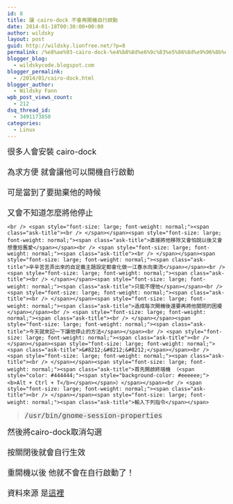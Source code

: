 ```yaml
---
id: 8
title: 讓 cairo-dock 不會再開機自行啟動
date: 2014-01-18T00:30:00+00:00
author: wildsky
layout: post
guid: http://wildsky.lionfree.net/?p=8
permalink: /%e8%ae%93-cairo-dock-%e4%b8%8d%e6%9c%83%e5%86%8d%e9%96%8b%e6%a9%9f%e8%87%aa%e8%a1%8c%e5%95%9f%e5%8b%95/
blogger_blog:
  - wildskycode.blogspot.com
blogger_permalink:
  - /2014/01/cairo-dock.html
blogger_author:
  - Wildsky Fann
wpb_post_views_count:
  - 212
dsq_thread_id:
  - 3491173850
categories:
  - Linux
---
```

<div class="pf-content">
  <p>
    <span style="font-size: large;">很多人會安裝<span style="font-weight: normal;"><span class="ask-title"> cairo-dock </span></span></span><br /> <span style="font-size: large; font-weight: normal;"><span class="ask-title"><br /> </span></span><span style="font-size: large; font-weight: normal;"><span class="ask-title">為求方便 就會讓他可以開機自行啟動</span></span><br /> <span style="font-size: large; font-weight: normal;"><span class="ask-title"><br /> </span></span><span style="font-size: large; font-weight: normal;"><span class="ask-title">可是當到了要拋棄他的時候</span></span><br /> <span style="font-size: large; font-weight: normal;"><span class="ask-title"><br /> </span></span><span style="font-size: large; font-weight: normal;"><span class="ask-title">又會不知道怎麼將他停止</span></span><br /> <!--more MORE...-->
    
    <br /> <span style="font-size: large; font-weight: normal;"><span class="ask-title"><br /> </span></span><span style="font-size: large; font-weight: normal;"><span class="ask-title">直接將他移除又會怕說以後又會想重拾舊愛</span></span><br /> <span style="font-size: large; font-weight: normal;"><span class="ask-title"><br /> </span></span><span style="font-size: large; font-weight: normal;"><span class="ask-title">辛辛苦苦弄出來的自定義主題設定都會化做一江春水向東流</span></span><br /> <span style="font-size: large; font-weight: normal;"><span class="ask-title"><br /> </span></span><span style="font-size: large; font-weight: normal;"><span class="ask-title">只能不理他</span></span><br /> <span style="font-size: large; font-weight: normal;"><span class="ask-title"><br /> </span></span><span style="font-size: large; font-weight: normal;"><span class="ask-title">造成每次開機後還要再將他關閉的困擾</span></span><br /> <span style="font-size: large; font-weight: normal;"><span class="ask-title"><br /> </span></span><span style="font-size: large; font-weight: normal;"><span class="ask-title">今天就來記一下讓他停止的方法</span></span><br /> <span style="font-size: large; font-weight: normal;"><span class="ask-title"><br /> </span></span><span style="font-size: large; font-weight: normal;"><span class="ask-title">&#8212;&#8212;&#8212;</span></span><br /> <span style="font-size: large; font-weight: normal;"><span class="ask-title"><br /> </span></span><span style="font-size: large; font-weight: normal;"><span class="ask-title">首先開啟終端機 （<span style="color: #444444;"><span style="background-color: #eeeeee;"><b>Alt + Ctrl + T</b></span></span>）</span></span><br /> <span style="font-size: large; font-weight: normal;"><span class="ask-title"><br /> </span></span><span style="font-size: large; font-weight: normal;"><span class="ask-title">輸入下列指令</span></span>
  </p>
  
  <blockquote class="tr_bq">
    <pre id="best-content-1442457610" class="best-text mb-10"><span style="background-color: #eeeeee;"><span style="color: #444444;"><span style="font-size: large;">/usr/bin/gnome-session-properties</span></span></span></pre>
  </blockquote>
  
  <p>
    <span style="font-size: large;">然後將cairo-dock取消勾選</span><br /> <span style="font-size: large;"><br /> </span><span style="font-size: large;">按關閉後就會自行生效</span><br /> <span style="font-size: large;"><br /> </span><span style="font-size: large;">重開機以後 他就不會在自行啟動了！</span><br /> <span style="font-size: large;"><br /> </span><span style="font-size: large;">資料來源 是<a href="http://zhidao.baidu.com/question/572862892.html" target="_blank">這裡</a></span><br /> <span style="font-size: large; font-weight: normal;"><span class="ask-title"><br /> </span></span>
  </p>
</div>